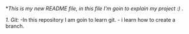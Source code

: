 **This is  my new README file, in this file I'm goin to explain my project :) .*

*1. Git:*
    -In this repository I am goin to learn git. 
    - i learn how to create a branch.

